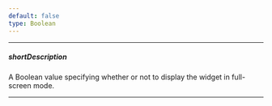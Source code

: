 ```yaml
---
default: false
type: Boolean
---
```

---
##### shortDescription
A Boolean value specifying whether or not to display the widget in full-screen mode.

---
